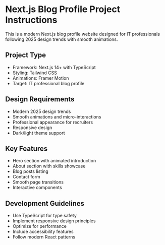 # Next.js Blog Profile Project Instructions

This is a modern Next.js blog profile website designed for IT professionals following 2025 design trends with smooth animations.

## Project Type
- Framework: Next.js 14+ with TypeScript
- Styling: Tailwind CSS
- Animations: Framer Motion
- Target: IT professional blog profile

## Design Requirements
- Modern 2025 design trends
- Smooth animations and micro-interactions
- Professional appearance for recruiters
- Responsive design
- Dark/light theme support

## Key Features
- Hero section with animated introduction
- About section with skills showcase
- Blog posts listing
- Contact form
- Smooth page transitions
- Interactive components

## Development Guidelines
- Use TypeScript for type safety
- Implement responsive design principles
- Optimize for performance
- Include accessibility features
- Follow modern React patterns
